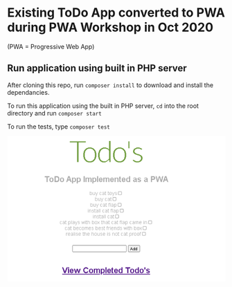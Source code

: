 # Existing ToDo App converted to PWA during PWA Workshop in Oct 2020
(PWA = Progressive Web App)

## Run application using built in PHP server

After cloning this repo, run `composer install` to download and install the dependancies.

To run this application using the built in PHP server, `cd` into the root directory and run `composer start`

To run the tests, type  `composer test`

![Image of ToDo App as PWA](pwa_todo.png)